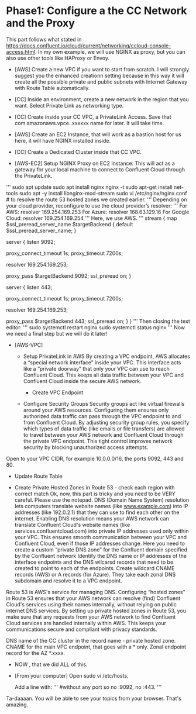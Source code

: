 # Phase1: Configure a the CC Network and the Proxy

This part follows what stated in https://docs.confluent.io/cloud/current/networking/ccloud-console-access.html.
In my own example, we will use NGINX as proxy, but you can also use other tools like HAProxy or Envoy.
- [AWS] Create a new VPC if you want to start from scratch. I will strongly suggest you the enhanced creationn setting because in this way it will create all the possible private and public subnets with Internet Gateway with Route Table automatically.
- [CC] Inside an environment, create a new network in the region that you want. Select Private Link as networking type.
- [CC] Create inside your CC VPC, a PrivateLink Access. Save that com.amazonaws.vpce.<region>.xxxxxx name for later. It will take time.
- [AWS] Create an EC2 Instance, that will work as a bastion host for us here, it will have NGINX installed inside.
- [CC] Create a Dedicated Cluster inside that CC VPC.



- [AWS-EC2] Setup NGINX Proxy on EC2 Instance: This will act as a gateway for your local machine to connect to Confluent Cloud through the PrivateLink.

'''
sudo apt update
sudo apt install nginx
nginx -t
sudo apt-get install net-tools
sudo apt -y install libnginx-mod-stream
sudo vi /etc/nginx/nginx.conf # to resolve the route 53 hosted zones we created earlier.
'''
Depending on your cloud provider, reconfigure to use the cloud provider’s resolver:
'''
For AWS: resolver 169.254.169.253
For Azure: resolver 168.63.129.16
For Google Cloud: resolver 169.254.169.254
'''
Here, we use AWS.
'''
stream {
  map $ssl_preread_server_name $targetBackend {
     default $ssl_preread_server_name;
 }

 server {
   listen 9092;

   proxy_connect_timeout 1s;
   proxy_timeout 7200s;

   resolver 169.254.169.253;

   proxy_pass $targetBackend:9092;
   ssl_preread on;
 }

 server {
   listen 443;

   proxy_connect_timeout 1s;
   proxy_timeout 7200s;

   resolver 169.254.169.253;

   proxy_pass $targetBackend:443;
   ssl_preread on;
 }
}
'''
Then closing the text editor:
'''
sudo systemctl restart nginx
sudo systemctl status nginx
'''
Now we need a final step but we will do it later!


- [AWS-VPC]
  - Setup PrivateLink in AWS
        By creating a VPC endpoint, AWS allocates a “special network interface” inside your VPC. This interface acts like a “private doorway” that only your VPC can use to reach Confluent Cloud. This keeps all data traffic between your VPC and Confluent Cloud inside the secure AWS network.



      - Create VPC Endpoint
  - Configure Security Groups
 Security groups act like virtual firewalls around your AWS resources. Configuring them ensures only authorized data traffic can pass through the VPC endpoint to and from Confluent Cloud.
By adjusting security group rules, you specify which types of data traffic (like emails or file transfers) are allowed to travel between your AWS network and Confluent Cloud through the private VPC endpoint. This tight control improves network security by blocking unauthorized access attempts.

Open to your VPC CIDR, for example 10.0.0.0/16, the ports 9092, 443 and 80.
    
  - Update Route Table

   -  Create Private Hosted Zones in Route 53 - check each region with correct match
Ok, now, this part is tricky and you need to be VERY careful. Please use the notepad.
  DNS (Domain Name System) resolution lets computers translate website names (like www.example.com) into IP addresses (like 192.0.2.1) that they can use to find each other on the internet.
Enabling DNS resolution means your AWS network can translate Confluent Cloud's website names (like services.confluentcloud.com) into private IP addresses used only within your VPC. This ensures smooth communication between your VPC and Confluent Cloud, even if those IP addresses change.
Here you need to create a custom “private DNS zone” for the Confluent domain specified by the Confluent network
Identify the DNS name or IP addresses of the interface endpoints and the DNS wilcarsd records that need to be created to point to each of the endpoints.
Create wildcard CNAME records (AWS) or A records (for Azure). They take each zonal DNS subdomain and resolve it to a VPC endpoint.


Route 53 is AWS's service for managing DNS. Configuring “hosted zones” in Route 53 ensures that your AWS network can resolve (find) Confluent Cloud's services using their names internally, without relying on public internet DNS services.
By setting up private hosted zones in Route 53, you make sure that any requests from your AWS network to find Confluent Cloud services are handled internally within AWS. This keeps your communications secure and compliant with privacy standards.

DNS name of the CC cluster in the record name - private hosted zone.
CNAME for the main VPC endpoint, that goes with a * only.
Zonal endpoint record for the AZ *.xxxx.

- NOW , that we did ALL of this.
- [From your computer] Open sudo vi /etc/hosts.

  Add a line with:
  '''
  <Public-IP-of-your-bastion-host> <Bootstrap-of-the-cluster> #without any port so no :9092, no :443.
'''

Ta-daaaan. You will be able to see your topics from your browser. That's amazing.
